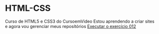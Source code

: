 # HTML-CSS
 Curso de HTML5 e CSS3 do CursoemVideo
 Estou aprendendo a criar sites e agora vou gerenciar meus reposítórios
<a href="https://github.com/Laiza-Naline-Andre/HTML-CSS/tree/main/Ex012"> Executar o exercício 012 </a>